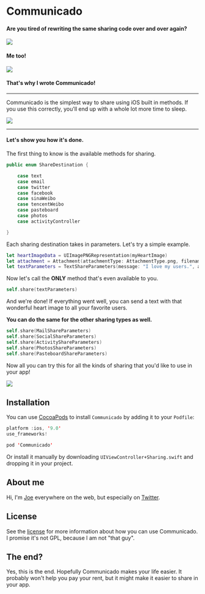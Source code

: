 # Communicado

#### Are you tired of rewriting the same sharing code over and over again?

![](gifs/cartman.gif)
#### Me too!

![](gifs/homer.gif)
#### That's why I wrote Communicado!

---

Communicado is the simplest way to share using iOS built in methods. If you use this correctly, you'll end up with a whole lot more time to sleep.

![](gifs/kitty.gif)

---

#### Let's show you how it's done.

The first thing to know is the available methods for sharing.

```swift
public enum ShareDestination {

    case text
    case email
    case twitter
    case facebook
    case sinaWeibo
    case tencentWeibo
    case pasteboard
    case photos
    case activityController

}
```

Each sharing destination takes in parameters. Let's try a simple example.

```swift
let heartImageData = UIImagePNGRepresentation(myHeartImage)
let attachment = Attachment(attachmentType: AttachmentType.png, filename: "heart.png", data: heartImageData)
let textParameters = TextShareParameters(message: "I love my users.", attachments: [ attachment ])
```

Now let's call the **ONLY** method that's even available to you.

```swift
self.share(textParameters)
```

And we're done! If everything went well, you can send a text with that wonderful heart image to all your favorite users.

**You can do the same for the other sharing types as well.**

```swift
self.share(MailShareParameters)
self.share(SocialShareParameters)
self.share(ActivityShareParameters)
self.share(PhotosShareParameters)
self.share(PasteboardShareParameters)
```

Now all you can try this for all the kinds of sharing that you'd like to use in your app!

![](gifs/yay.gif)

## Installation
You can use [CocoaPods](http://cocoapods.org/) to install `Communicado` by adding it to your `Podfile`:

```swift
platform :ios, '9.0'
use_frameworks!

pod 'Communicado'
```

Or install it manually by downloading `UIViewController+Sharing.swift` and dropping it in your project.

## About me

Hi, I'm [Joe](http://fabisevi.ch) everywhere on the web, but especially on [Twitter](https://twitter.com/mergesort).

## License

See the [license](LICENSE) for more information about how you can use Communicado. I promise it's not GPL, because I am not "that guy".

## The end?

Yes, this is the end. Hopefully Communicado makes your life easier. It probably won't help you pay your rent, but it might make it easier to share in your app.
